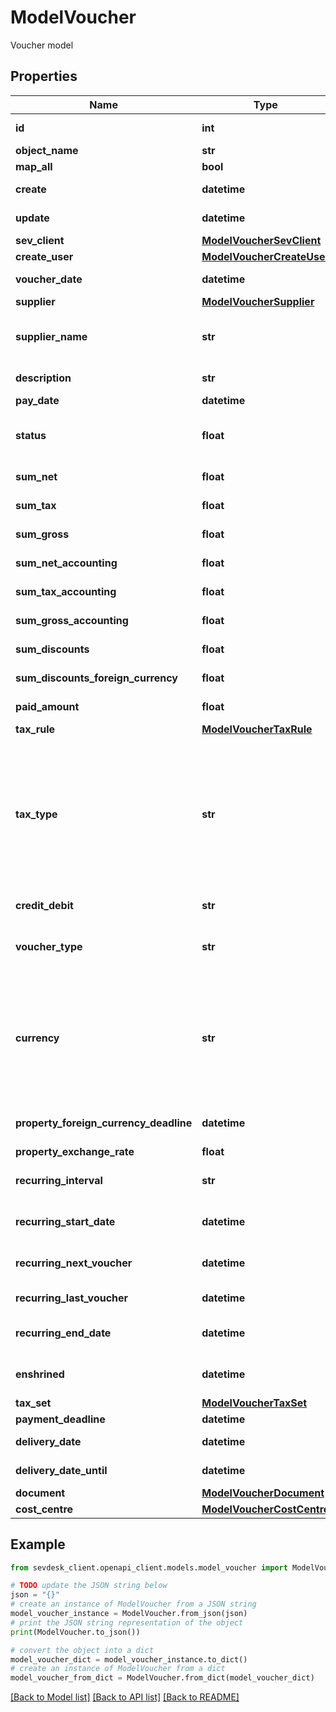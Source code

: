 # ModelVoucher

Voucher model

## Properties

Name | Type | Description | Notes
------------ | ------------- | ------------- | -------------
**id** | **int** | The voucher id | [optional] [readonly] 
**object_name** | **str** | The voucher object name | 
**map_all** | **bool** |  | 
**create** | **datetime** | Date of voucher creation | [optional] [readonly] 
**update** | **datetime** | Date of last voucher update | [optional] [readonly] 
**sev_client** | [**ModelVoucherSevClient**](ModelVoucherSevClient.md) |  | [optional] 
**create_user** | [**ModelVoucherCreateUser**](ModelVoucherCreateUser.md) |  | [optional] 
**voucher_date** | **datetime** | Needs to be provided as timestamp or dd.mm.yyyy | [optional] 
**supplier** | [**ModelVoucherSupplier**](ModelVoucherSupplier.md) |  | [optional] 
**supplier_name** | **str** | The supplier name.&lt;br&gt;       The value you provide here will determine what supplier name is shown for the voucher in case you did not provide a supplier. | [optional] 
**description** | **str** | The description of the voucher. Essentially the voucher number. | [optional] 
**pay_date** | **datetime** | Needs to be timestamp or dd.mm.yyyy | [optional] 
**status** | **float** | Please have a look in       &lt;a href&#x3D;&#39;#tag/Voucher/Types-and-status-of-vouchers&#39;&gt;status of vouchers&lt;/a&gt;      to see what the different status codes mean | 
**sum_net** | **float** | Net sum of the voucher | [optional] [readonly] 
**sum_tax** | **float** | Tax sum of the voucher | [optional] [readonly] 
**sum_gross** | **float** | Gross sum of the voucher | [optional] [readonly] 
**sum_net_accounting** | **float** | Net accounting sum of the voucher. Is usually the same as sumNet | [optional] [readonly] 
**sum_tax_accounting** | **float** | Tax accounting sum of the voucher. Is usually the same as sumTax | [optional] [readonly] 
**sum_gross_accounting** | **float** | Gross accounting sum of the voucher. Is usually the same as sumGross | [optional] [readonly] 
**sum_discounts** | **float** | Sum of all discounts in the voucher | [optional] [readonly] 
**sum_discounts_foreign_currency** | **float** | Discounts sum of the voucher in the foreign currency | [optional] [readonly] 
**paid_amount** | **float** | Amount which has already been paid for this voucher by the customer | [optional] [readonly] 
**tax_rule** | [**ModelVoucherTaxRule**](ModelVoucherTaxRule.md) |  | 
**tax_type** | **str** | **Use this in sevdesk-Update 1.0 (instead of taxRule).**  Tax type of the voucher. There are four tax types: 1. default - Umsatzsteuer ausweisen 2. eu - Steuerfreie innergemeinschaftliche Lieferung (Europäische Union) 3. noteu - Steuerschuldnerschaft des Leistungsempfängers (außerhalb EU, z. B. Schweiz) 4. custom - Using custom tax set 5. ss - Not subject to VAT according to §19 1 UStG Tax rates are heavily connected to the tax type used. | 
**credit_debit** | **str** | Defines if your voucher is a credit (C) or debit (D) | 
**voucher_type** | **str** | Type of the voucher. For more information on the different types, check       &lt;a href&#x3D;&#39;#tag/Voucher/Types-and-status-of-vouchers&#39;&gt;this&lt;/a&gt;   | 
**currency** | **str** | specifies which currency the voucher should have. Attention: If the currency differs from the default currency stored in the account, then either the \&quot;propertyForeignCurrencyDeadline\&quot; or \&quot;propertyExchangeRate\&quot; parameter must be specified. If both parameters are specified, then the \&quot;propertyForeignCurrencyDeadline\&quot; parameter is preferred | [optional] 
**property_foreign_currency_deadline** | **datetime** | Defines the exchange rate day and and then the exchange rate is set from sevdesk. Needs to be provided as timestamp or dd.mm.yyyy | [optional] 
**property_exchange_rate** | **float** | Defines the exchange rate | [optional] 
**recurring_interval** | **str** | The DateInterval in which recurring vouchers are generated.&lt;br&gt;       Necessary attribute for all recurring vouchers. | [optional] [readonly] 
**recurring_start_date** | **datetime** | The date when the recurring vouchers start being generated.&lt;br&gt;       Necessary attribute for all recurring vouchers. | [optional] [readonly] 
**recurring_next_voucher** | **datetime** | The date when the next voucher should be generated.&lt;br&gt;       Necessary attribute for all recurring vouchers. | [optional] [readonly] 
**recurring_last_voucher** | **datetime** | The date when the last voucher was generated. | [optional] [readonly] 
**recurring_end_date** | **datetime** | The date when the recurring vouchers end being generated.&lt;br&gt;      Necessary attribute for all recurring vouchers. | [optional] [readonly] 
**enshrined** | **datetime** | Enshrined vouchers cannot be changed. Can only be set via [Voucher/{voucherId}/enshrine](#tag/Voucher/operation/voucherEnshrine). This operation cannot be undone. | [optional] [readonly] 
**tax_set** | [**ModelVoucherTaxSet**](ModelVoucherTaxSet.md) |  | [optional] 
**payment_deadline** | **datetime** | Payment deadline of the voucher. | [optional] 
**delivery_date** | **datetime** | Needs to be provided as timestamp or dd.mm.yyyy | [optional] 
**delivery_date_until** | **datetime** | Needs to be provided as timestamp or dd.mm.yyyy | [optional] 
**document** | [**ModelVoucherDocument**](ModelVoucherDocument.md) |  | [optional] 
**cost_centre** | [**ModelVoucherCostCentre**](ModelVoucherCostCentre.md) |  | [optional] 

## Example

```python
from sevdesk_client.openapi_client.models.model_voucher import ModelVoucher

# TODO update the JSON string below
json = "{}"
# create an instance of ModelVoucher from a JSON string
model_voucher_instance = ModelVoucher.from_json(json)
# print the JSON string representation of the object
print(ModelVoucher.to_json())

# convert the object into a dict
model_voucher_dict = model_voucher_instance.to_dict()
# create an instance of ModelVoucher from a dict
model_voucher_from_dict = ModelVoucher.from_dict(model_voucher_dict)
```
[[Back to Model list]](../README.md#documentation-for-models) [[Back to API list]](../README.md#documentation-for-api-endpoints) [[Back to README]](../README.md)



